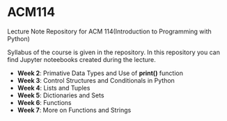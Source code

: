 # ACM114
Lecture Note Repository for ACM 114(Introduction to Programming with Python)

Syllabus of the course is given in the repository.
In this repository you can find Jupyter noteebooks created during the lecture.

- **Week 2**: Primative Data Types and Use of **print()** function
- **Week 3**: Control Structures and Conditionals in Python
- **Week 4**: Lists and Tuples
- **Week 5**: Dictionaries and Sets
- **Week 6**: Functions
- **Week 7**: More on Functions and Strings
